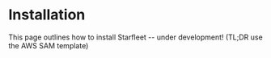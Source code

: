 # Installation
This page outlines how to install Starfleet -- under development! (TL;DR use the AWS SAM template)
